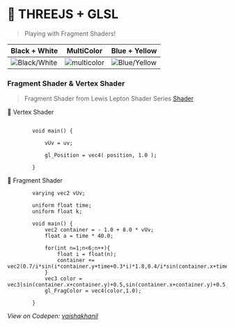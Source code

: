 # :goggles: THREEJS + GLSL
> Playing with Fragment Shaders!

Black + White | MultiColor | Blue + Yellow
------------ | ------------- | ------------- 
![Black/White](/gifs/1.gif) | ![multicolor](/gifs/2.gif) | ![Blue/Yellow](/gifs/3.gif)

### Fragment Shader & Vertex Shader
> Fragment Shader from Lewis Lepton Shader Series [Shader](https://www.youtube.com/watch?v=aW_GW5uwWRM)

:small_orange_diamond: Vertex Shader
```varying vec2 vUv;

        void main()	{

            vUv = uv;

            gl_Position = vec4( position, 1.0 );

        }
```
:small_orange_diamond: Fragment Shader
```
        varying vec2 vUv;

        uniform float time;
        uniform float k;

        void main()	{
            vec2 container = - 1.0 + 8.0 * vUv;
            float a = time * 40.0;

            for(int n=1;n<6;n++){
                float i = float(n);
                container += vec2(0.7/i*sin(i*container.y+time+0.3*i)*1.8,0.4/i*sin(container.x+time+0.3*i)*3.6);
            }
            vec3 color = vec3(sin(container.x+container.y)+0.5,sin(container.x+container.y)+0.5,sin(container.x+container.y)+0.5);
            gl_FragColor = vec4(color,1.0);
           
        }
```
_View on Codepen: [vaishakhanil](https://codepen.io/vaishakhanil/pen/oNboERR)_